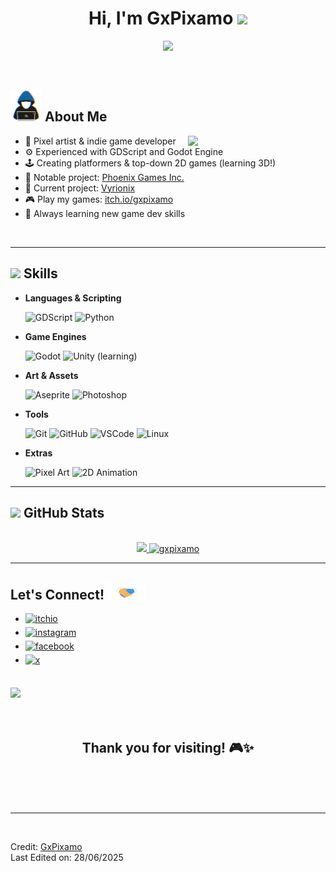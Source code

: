 <h1 align="center"><b>Hi, I'm GxPixamo</b> <img src="https://media.giphy.com/media/hvRJCLFzcasrR4ia7z/giphy.gif" width="35"></h1>

<p align="center">
  <a href="https://github.com/DenverCoder1/readme-typing-svg">
    <img src="https://readme-typing-svg.herokuapp.com?font=Fira+Code&color=F77F00&size=25&center=true&vCenter=true&width=700&height=60&lines=Pixel+Artist+%7C+Game+Developer+%7C+2D+%26+3D+Games+Enthusiast;I+love+making+platformers+and+top-down+games;Exploring+the+world+of+3D+game+dev!">
  </a>
</p>

<br>

## <picture><img src="https://github.com/0xAbdulKhalid/0xAbdulKhalid/raw/main/assets/mdImages/about_me.gif" width="50px"></picture> **About Me**

<picture>
  <img align="right" src="https://raw.githubusercontent.com/gxpixamo/assets/avatar.png" width="220px">
</picture>

- 🎨 Pixel artist & indie game developer
- ⚙️ Experienced with GDScript and Godot Engine
- 🕹️ Creating platformers & top-down 2D games (learning 3D!)
- 🚀 Notable project: [Phoenix Games Inc.](https://github.com/phoenixgamesinc1)
- 🦄 Current project: [Vyrionix](https://github.com/gxpixamo/vyrionix)
- 🎮 Play my games: [itch.io/gxpixamo](https://gxpixamo.itch.io/)
- 🌱 Always learning new game dev skills

<br>

---

## <img src="https://media2.giphy.com/media/QssGEmpkyEOhBCb7e1/giphy.gif?cid=ecf05e47a0n3gi1bfqntqmob8g9aid1oyj2wr3ds3mg700bl&rid=giphy.gif" width="25"> <b>Skills</b>

<p align="center">

- **Languages & Scripting**
  
  ![GDScript](https://img.shields.io/badge/GDScript-478CBF?style=for-the-badge&logo=godot-engine&logoColor=white)
  ![Python](https://img.shields.io/badge/Python-%2314354C.svg?style=for-the-badge&logo=python&logoColor=white)

- **Game Engines**

  ![Godot](https://img.shields.io/badge/Godot-8CC7FF?style=for-the-badge&logo=godot-engine&logoColor=white)
  ![Unity (learning)](https://img.shields.io/badge/Unity-222C37?style=for-the-badge&logo=unity&logoColor=white)

- **Art & Assets**

  ![Aseprite](https://img.shields.io/badge/Aseprite-7D929E?style=for-the-badge&logo=aseprite&logoColor=white)
  ![Photoshop](https://img.shields.io/badge/Photoshop-31A8FF?style=for-the-badge&logo=Adobe-Photoshop&logoColor=white)

- **Tools**

  ![Git](https://img.shields.io/badge/Git-F05033?style=for-the-badge&logo=git&logoColor=white)
  ![GitHub](https://img.shields.io/badge/GitHub-181717?style=for-the-badge&logo=github&logoColor=white)
  ![VSCode](https://img.shields.io/badge/VS%20Code-0078d7?style=for-the-badge&logo=visual-studio-code&logoColor=white)
  ![Linux](https://img.shields.io/badge/Linux-FCC624?style=for-the-badge&logo=linux&logoColor=black)

- **Extras**

  ![Pixel Art](https://img.shields.io/badge/Pixel%20Art-F77F00?style=for-the-badge)
  ![2D Animation](https://img.shields.io/badge/2D%20Animation-FFCF00?style=for-the-badge)
</p>

---

## <img src="https://media.giphy.com/media/iY8CRBdQXODJSCERIr/giphy.gif" width="35"> <b>GitHub Stats</b>
<br>

<div align="center">

<a href="https://github.com/gxpixamo">
  <img src="https://github-readme-stats.vercel.app/api?username=gxpixamo&include_all_commits=true&count_private=true&show_icons=true&theme=midnight-purple&line_height=22&title_color=F77F00&icon_color=F77F00&text_color=F7E9FF&bg_color=0,0D021B,1A1A1A" width="450"/>
  <img src="https://github-readme-stats.vercel.app/api/top-langs?username=gxpixamo&show_icons=true&locale=en&layout=compact&theme=midnight-purple&line_height=22&title_color=F77F00&icon_color=F77F00&text_color=F7E9FF&bg_color=0,0D021B,1A1A1A" width="375" alt="gxpixamo"/>
</a>
</div>

---

## <b>Let's Connect!</b> <img src="https://github.com/0xAbdulKhalid/0xAbdulKhalid/raw/main/assets/mdImages/handshake.gif" width="60">

<div align='left'>
<ul>
<li>
<a href="https://gxpixamo.itch.io/" target="_blank">
<img src="https://img.shields.io/badge/itch.io-gxpixamo-FA5C5C?style=for-the-badge&logo=itchdotio&logoColor=white" alt=itchio style="margin-bottom: 5px;"/>
</a>
</li>
<li>
<a href="https://www.instagram.com/gxpixamo/" target="_blank">
<img src="https://img.shields.io/badge/Instagram-gxpixamo-E4405F?style=for-the-badge&logo=instagram&logoColor=white" alt=instagram style="margin-bottom: 5px;"/>
</a>
</li>
<li>
<a href="https://www.facebook.com/gxpixamo/" target="_blank">
<img src="https://img.shields.io/badge/Facebook-gxpixamo-1877F2?style=for-the-badge&logo=facebook&logoColor=white" alt=facebook style="margin-bottom: 5px;"/>
</a>
</li>
<li>
<a href="https://x.com/gxpixamo" target="_blank">
<img src="https://img.shields.io/badge/X.com-gxpixamo-000000?style=for-the-badge&logo=x&logoColor=white" alt=x style="margin-bottom: 5px;"/>
</a>
</li>
</ul>
</div>

<br>
<img src="https://user-images.githubusercontent.com/73097560/115834477-dbab4500-a447-11eb-908a-139a6edaec5c.gif">
<br>
<br>
<br>

<div align='center'>

## <b>Thank you for visiting! 🎮✨</b>

</div>

<br>
<br>
<br>

---

<br>

Credit: [GxPixamo](https://github.com/gxpixamo)  
Last Edited on: 28/06/2025
